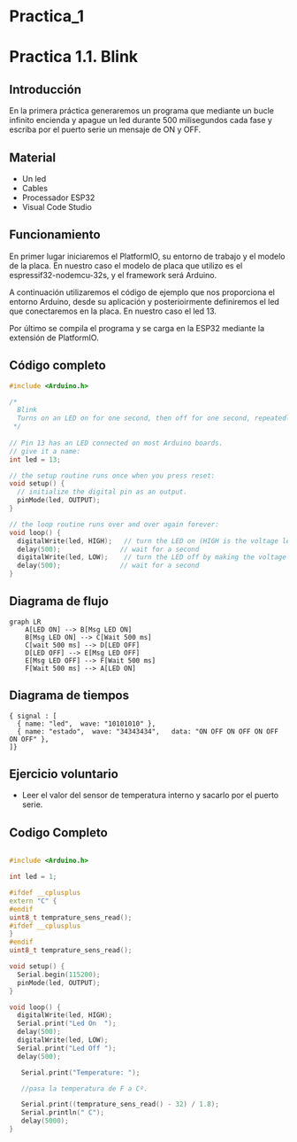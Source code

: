 # Practica_1
# Practica 1.1. Blink

## **Introducción**
En la primera práctica generaremos un programa que mediante un bucle infinito encienda y apague un led durante 500 milisegundos cada fase y escriba por el puerto serie un mensaje de ON y OFF.

## **Material**
- Un led
- Cables
- Processador ESP32
- Visual Code Studio


## **Funcionamiento**
En primer lugar iniciaremos el PlatformIO, su entorno de trabajo y el modelo de la placa. En nuestro caso el modelo de placa que utilizo es el espressif32-nodemcu-32s, y el framework será Arduino.

A continuación utilizaremos el código de ejemplo que nos proporciona el entorno Arduino, desde su aplicación y posterioirmente definiremos el led que conectaremos en la placa.
En nuestro caso el led 13.

Por último se compila el programa y se carga en la ESP32 mediante la extensión de PlatformIO.

## **Código completo**
```cpp
#include <Arduino.h>

/*
  Blink
  Turns on an LED on for one second, then off for one second, repeatedly.
 */
 
// Pin 13 has an LED connected on most Arduino boards.
// give it a name:
int led = 13;

// the setup routine runs once when you press reset:
void setup() {                
  // initialize the digital pin as an output.
  pinMode(led, OUTPUT);    
}

// the loop routine runs over and over again forever:
void loop() {
  digitalWrite(led, HIGH);   // turn the LED on (HIGH is the voltage level)
  delay(500);               // wait for a second
  digitalWrite(led, LOW);    // turn the LED off by making the voltage LOW
  delay(500);               // wait for a second
}
```
## **Diagrama de flujo**
```mermaid
graph LR
    A[LED ON] --> B[Msg LED ON]
    B[Msg LED ON] --> C[Wait 500 ms]
    C[wait 500 ms] --> D[LED OFF]
    D[LED OFF] --> E[Msg LED OFF]
    E[Msg LED OFF] --> F[Wait 500 ms]
    F[Wait 500 ms] --> A[LED ON]
```
## **Diagrama de tiempos**

```wavedrom
{ signal : [
  { name: "led",  wave: "10101010" },
  { name: "estado",  wave: "34343434",   data: "ON OFF ON OFF ON OFF ON OFF" },
]}
```


## **Ejercicio voluntario**

- Leer el valor del sensor de temperatura interno y sacarlo por el puerto serie.

## **Codigo Completo**

```cpp

#include <Arduino.h>

int led = 1;

#ifdef __cplusplus
extern "C" {
#endif
uint8_t temprature_sens_read();
#ifdef __cplusplus
}
#endif
uint8_t temprature_sens_read();

void setup() { 
  Serial.begin(115200);
  pinMode(led, OUTPUT);
}

void loop() {
  digitalWrite(led, HIGH);
  Serial.print("Led On  ");
  delay(500);
  digitalWrite(led, LOW);
  Serial.print("Led Off ");
  delay(500);

   Serial.print("Temperature: ");

   //pasa la temperatura de F a Cº.

   Serial.print((temprature_sens_read() - 32) / 1.8);
   Serial.println(" C");
   delay(5000);
}
```

